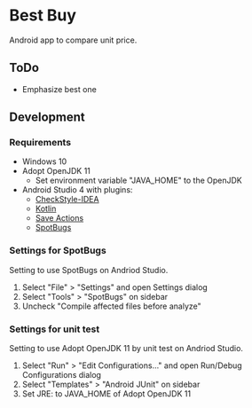 # Best Buy

Android app to compare unit price.

## ToDo

- Emphasize best one

## Development

### Requirements

- Windows 10
- Adopt OpenJDK 11
  - Set environment variable "JAVA_HOME" to the OpenJDK
- Android Studio 4 with plugins:
  - [CheckStyle-IDEA](https://plugins.jetbrains.com/plugin/1065-checkstyle-idea/)
  - [Kotlin](https://plugins.jetbrains.com/plugin/6954-kotlin/)
  - [Save Actions](https://plugins.jetbrains.com/plugin/7642-save-actions/)
  - [SpotBugs](https://plugins.jetbrains.com/plugin/14014-spotbugs/)

### Settings for SpotBugs

Setting to use SpotBugs on Andriod Studio.

1. Select "File" > "Settings" and open Settings dialog
2. Select "Tools" > "SpotBugs" on sidebar
3. Uncheck "Compile affected files before analyze"

### Settings for unit test

Setting to use Adopt OpenJDK 11 by unit test on Andriod Studio.

1. Select "Run" > "Edit Configurations..." and open Run/Debug Configurations dialog
2. Select "Templates" > "Android JUnit" on sidebar
3. Set JRE: to JAVA_HOME of Adopt OpenJDK 11
